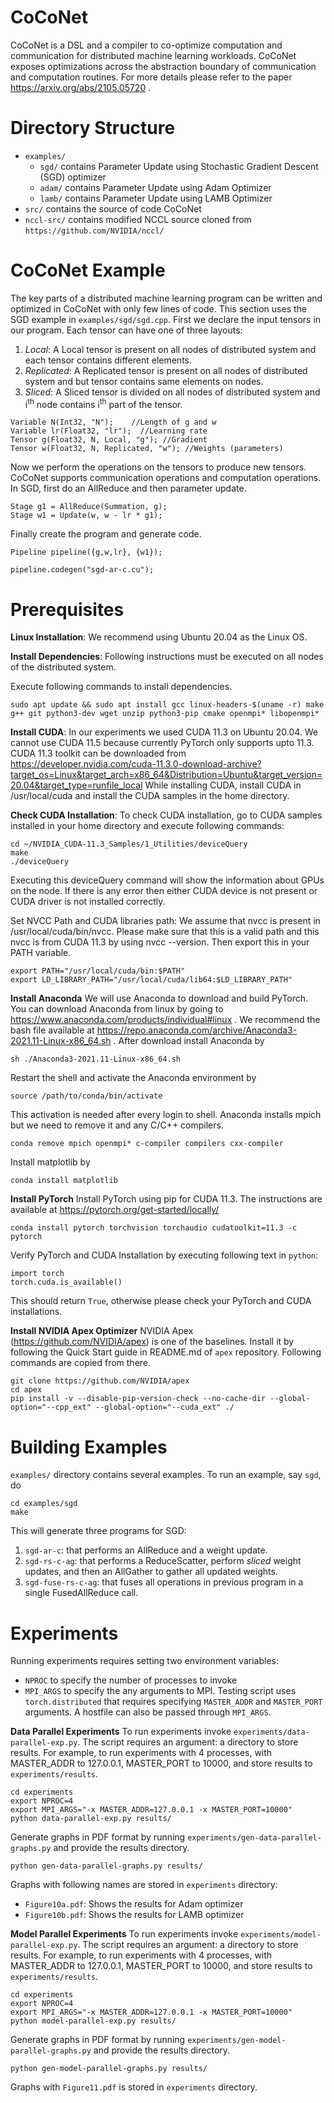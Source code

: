 # CoCoNet

CoCoNet is a DSL and a compiler to co-optimize computation and communication for distributed machine learning workloads.
CoCoNet exposes optimizations across the abstraction boundary of communication and computation routines.
For more details please refer to the paper https://arxiv.org/abs/2105.05720 .

# Directory Structure
* `examples/` 
    * `sgd/` contains Parameter Update using Stochastic Gradient Descent (SGD) optimizer
    * `adam/` contains Parameter Update using Adam Optimizer
    * `lamb/` contains Parameter Update using LAMB Optimizer
* `src/` contains the source of code CoCoNet
* `nccl-src/` contains modified NCCL source cloned from `https://github.com/NVIDIA/nccl/`

# CoCoNet Example
The key parts of a distributed machine learning program can be written and optimized in CoCoNet with only few lines of code. This section uses the SGD example in `examples/sgd/sgd.cpp`. 
First we declare the input tensors in our program.
Each tensor can have one of three layouts:
1. <i>Local</i>: A Local tensor is present on all nodes of distributed system and each tensor contains different elements.
2. <i>Replicated</i>: A Replicated tensor is present on all nodes of distributed system and but tensor contains same elements on nodes.
3. <i>Sliced</i>: A Sliced tensor is divided on all nodes of distributed system and i<sup>th</sup> node contains i<sup>th</sup> part of the tensor.

```
Variable N(Int32, "N");    //Length of g and w
Variable lr(Float32, "lr");  //Learning rate
Tensor g(Float32, N, Local, "g"); //Gradient
Tensor w(Float32, N, Replicated, "w"); //Weights (parameters)
```

Now we perform the operations on the tensors to produce new tensors.
CoCoNet supports communication operations and computation operations.
In SGD, first do an AllReduce and then parameter update.
```
Stage g1 = AllReduce(Summation, g);
Stage w1 = Update(w, w - lr * g1);
```

Finally create the program and generate code.
```
Pipeline pipeline({g,w,lr}, {w1});

pipeline.codegen("sgd-ar-c.cu");
```

# Prerequisites

<b>Linux Installation</b>: We recommend using Ubuntu 20.04 as the Linux OS.

<b>Install Dependencies</b>: Following instructions must be executed on all nodes of the distributed system.

Execute following commands to install dependencies.
```
sudo apt update && sudo apt install gcc linux-headers-$(uname -r) make g++ git python3-dev wget unzip python3-pip cmake openmpi* libopenmpi*
```

<b>Install CUDA</b>: In our experiments we used CUDA 11.3 on Ubuntu 20.04. We cannot use CUDA 11.5 because currently PyTorch only supports upto 11.3. CUDA 11.3 toolkit can be downloaded from https://developer.nvidia.com/cuda-11.3.0-download-archive?target_os=Linux&target_arch=x86_64&Distribution=Ubuntu&target_version=20.04&target_type=runfile_local
While installing CUDA, install CUDA in /usr/local/cuda and install the CUDA samples in the home directory. 

<b>Check CUDA Installation</b>: To check CUDA installation, go to CUDA samples installed in your home directory and execute following commands:
```
cd ~/NVIDIA_CUDA-11.3_Samples/1_Utilities/deviceQuery
make
./deviceQuery
```

Executing this deviceQuery command will show the information about GPUs on the node. If there is any error then either CUDA device is not present or CUDA driver is not installed correctly.

Set NVCC Path and CUDA libraries path: We assume that nvcc is present in /usr/local/cuda/bin/nvcc. Please make sure that this is a valid path and this nvcc is from CUDA 11.3 by using nvcc --version. Then export this in your PATH variable.
```
export PATH="/usr/local/cuda/bin:$PATH"
export LD_LIBRARY_PATH="/usr/local/cuda/lib64:$LD_LIBRARY_PATH"
```

<b>Install Anaconda</b> We will use Anaconda to download and build PyTorch. You can download Anaconda from linux by going to https://www.anaconda.com/products/individual#linux . We recommend the bash file available at https://repo.anaconda.com/archive/Anaconda3-2021.11-Linux-x86_64.sh .
After download install Anaconda by
```
sh ./Anaconda3-2021.11-Linux-x86_64.sh
```
Restart the shell and activate the Anaconda environment by
```
source /path/to/conda/bin/activate 
```
This activation is needed after every login to shell.
Anaconda installs mpich but we need to remove it and any C/C++ compilers.
```
conda remove mpich openmpi* c-compiler compilers cxx-compiler
```
Install matplotlib by
```
conda install matplotlib
```

<b>Install PyTorch</b> Install PyTorch using pip for CUDA 11.3. The instructions are available at https://pytorch.org/get-started/locally/
```
conda install pytorch torchvision torchaudio cudatoolkit=11.3 -c pytorch
```

Verify PyTorch and CUDA Installation by executing following text in `python`:
```
import torch
torch.cuda.is_available()
```
This should return `True`, otherwise please check your PyTorch and CUDA installations.

<b>Install NVIDIA Apex Optimizer</b> NVIDIA Apex (https://github.com/NVIDIA/apex) is one of the baselines. Install it by following the Quick Start guide in README.md of `apex` repository. Following commands are copied from there.

```
git clone https://github.com/NVIDIA/apex
cd apex
pip install -v --disable-pip-version-check --no-cache-dir --global-option="--cpp_ext" --global-option="--cuda_ext" ./
```

# Building Examples

`examples/` directory contains several examples. To run an example, say `sgd`, do
```
cd examples/sgd
make 
```
This will generate three programs for SGD: 
1. `sgd-ar-c`: that performs an AllReduce and a weight update.
2. `sgd-rs-c-ag`: that performs a ReduceScatter, perform <i>sliced</i> weight updates, and then an AllGather to gather all updated weights.
3. `sgd-fuse-rs-c-ag`: that fuses all operations in previous program in a single FusedAllReduce call.

# Experiments

Running experiments requires setting two environment variables:
* `NPROC` to specify the number of processes to invoke
* `MPI_ARGS` to specify the any arguments to MPI. Testing script uses `torch.distributed` that requires specifying `MASTER_ADDR` and `MASTER_PORT` arguments. A hostfile can also be passed through `MPI_ARGS`.

<b>Data Parallel Experiments</b>
To run experiments invoke `experiments/data-parallel-exp.py`. The script requires an argument: a directory to store results. 
For example, to run experiments with 4 processes, with MASTER_ADDR to 127.0.0.1, MASTER_PORT to 10000, and store results to `experiments/results`.

```
cd experiments
export NPROC=4
export MPI_ARGS="-x MASTER_ADDR=127.0.0.1 -x MASTER_PORT=10000"
python data-parallel-exp.py results/
```

Generate graphs in PDF format by running `experiments/gen-data-parallel-graphs.py` and provide the results directory.

```
python gen-data-parallel-graphs.py results/
```

Graphs with following names are stored in `experiments` directory:
* `Figure10a.pdf`: Shows the results for Adam optimizer
* `Figure10b.pdf`: Shows the results for LAMB optimizer

<b>Model Parallel Experiments</b>
To run experiments invoke `experiments/model-parallel-exp.py`. The script requires an argument: a directory to store results. 
For example, to run experiments with 4 processes, with MASTER_ADDR to 127.0.0.1, MASTER_PORT to 10000, and store results to `experiments/results`.

```
cd experiments
export NPROC=4
export MPI_ARGS="-x MASTER_ADDR=127.0.0.1 -x MASTER_PORT=10000"
python model-parallel-exp.py results/
```

Generate graphs in PDF format by running `experiments/gen-model-parallel-graphs.py` and provide the results directory.

```
python gen-model-parallel-graphs.py results/
```

Graphs with `Figure11.pdf` is stored in `experiments` directory.
